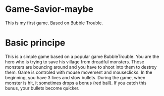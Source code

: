 # Game-Savior-maybe
This is my first game. Based on Bubble Trouble.

# Basic principe
This is a simple game based on a popular game BubbleTrouble. You are the hero who is trying to save his village from dreadful monsters. Those monsters are bouncing around and you have to shoot into them to destroy them.
Game is controled with mouse movement and mouseclicks. In the beginning, you have 3 lives and slow bullets. During the game, when monster is hit, it sometimes drops a bonus (red ball). If you catch this bunus, your bullets become quicker.
